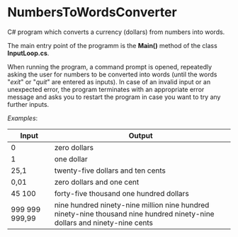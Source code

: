 # NumbersToWordsConverter
C# program which converts a currency (dollars) from numbers into words.

The main entry point of the programm is the **Main()** method of the class **InputLoop.cs**.

When running the program, a command prompt is opened, repeatedly asking the user for numbers to be converted into words (until the words "*exit*" or "*quit*" are entered as inputs). In case of an invalid input or an unexpected error, the program terminates with an appropriate error message and asks you to restart the program in case you want to try any further inputs.

*Examples*:

|**Input**|**Output**|
|--------------|---------------------------------------------------------------------------------------------------------------------------|
|0| zero dollars|
|1| one dollar|
|25,1| twenty-five dollars and ten cents|
|0,01| zero dollars and one cent|
|45 100| forty-five thousand one hundred dollars|
|999 999 999,99| nine hundred ninety-nine million nine hundred ninety-nine thousand nine hundred ninety-nine dollars and ninety-nine cents|

